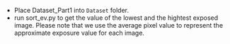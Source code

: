 * Place Dataset_Part1 into ```Dataset``` folder.
* run sort_ev.py to get the value of the lowest and the hightest exposed image. Please note that we use the average pixel value to represent the approximate exposure value for each image.
